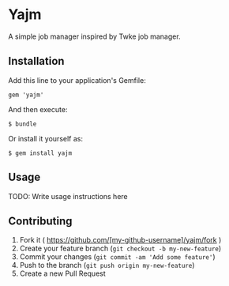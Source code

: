 # Yajm

A simple job manager inspired by Twke job manager.

## Installation

Add this line to your application's Gemfile:

    gem 'yajm'

And then execute:

    $ bundle

Or install it yourself as:

    $ gem install yajm

## Usage

TODO: Write usage instructions here

## Contributing

1. Fork it ( https://github.com/[my-github-username]/yajm/fork )
2. Create your feature branch (`git checkout -b my-new-feature`)
3. Commit your changes (`git commit -am 'Add some feature'`)
4. Push to the branch (`git push origin my-new-feature`)
5. Create a new Pull Request
